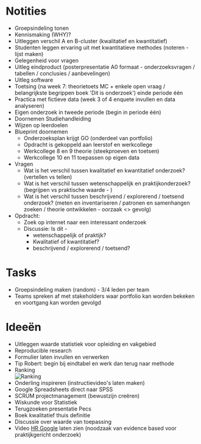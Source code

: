 # Notities
+ Groepsindeling tonen
+ Kennismaking (WHY)?
+ Uitleggen verschil A en B-cluster (kwalitatief en kwantitatief)
+ Studenten leggen ervaring uit met kwantitatieve methodes (noteren - lijst maken)
+ Gelegenheid voor vragen
+ Uitleg eindproduct (posterpresentatie A0 formaat - onderzoeksvragen / tabellen / conclusies / aanbevelingen)
+ Uitleg software
+ Toetsing (na week 7: theorietoets MC + enkele open vraag / belangrijkste begrippen boek 'Dit is onderzoek') einde periode één
+ Practica met fictieve data (week 3 of 4 enquete invullen en data analyseren)
+ Eigen onderzoek in tweede periode (begin in periode één)
+ Doornemen Studiehandleiding
+ Wijzen op leerdoelen
+ Blueprint doornemen
  + Onderzoeksplan krijgt GO (onderdeel van portfolio)
  + Opdracht is gekoppeld aan leerstof en werkcollege
  + Werkcollege 8 en 9 theorie (steekproeven en toetsen)
  + Werkcollege 10 en 11 toepassen op eigen data
 + Vragen
   + Wat is het verschil tussen kwalitatief en kwantitatief onderzoek? (vertellen vs tellen)
   + Wat is het verschil tussen wetenschappelijk en praktijkonderzoek? (begrijpen vs praktische waarde - )
   + Wat is het verschil tussen beschrijvend / explorerend / toetsend onderzoek?  (meten en inventariseren / patronen en samenhangen zoeken / theorie ontwikkelen - oorzaak <> gevolg)
 + Opdracht:
   + Zoek op internet naar een interessant onderzoek
   + Discussie: Is dit - 
     + wetenschappelijk of praktijk?
     + Kwalitatief of kwantitatief?
     + beschrijvend / explorerend / toetsend?



# Tasks
+ Groepsindeling maken (random) - 3/4 leden per team
+ Teams spreken af met stakeholders waar portfolio kan worden bekeken en voortgang kan worden gevolgd


# Ideeën
+ Uitleggen waarde statistiek voor opleiding en vakgebied
+ Reproducible research
+ Formulier laten invullen en verwerken
+ Tip Robert: begin bij eindtabel en werk dan terug naar methode
+ Ranking <br> ![Ranking](https://i0.wp.com/r4stats.com/wp-content/uploads/2017/02/Fig-1a-IndeedJobs-2017.png)
+ Onderling inspireren (instructievideo's laten maken)
+ Google Spreadsheets direct naar SPSS
+ SCRUM projectmanagement (bewustzijn creëren)
+ Wiskunde voor Statistiek
+ Terugzoeken presentatie Pecs
+ Boek kwalitatief thuis definitie
+ Discussie over waarde van toepassing
+ Video [HR Google](https://www.youtube.com/watch?v=nLjFTHTgEVU&feature=youtu.be) laten zien (noodzaak van evidence based voor praktijkgericht onderzoek)

